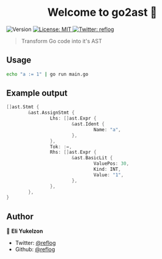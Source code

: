 <h1 align="center">Welcome to go2ast 👋</h1>
<p>
  <img alt="Version" src="https://img.shields.io/badge/version-1.0.0-blue.svg?cacheSeconds=2592000" />
  <a href="#" target="_blank">
    <img alt="License: MIT" src="https://img.shields.io/badge/License-MIT-yellow.svg" />
  </a>
  <a href="https://twitter.com/reflog" target="_blank">
    <img alt="Twitter: reflog" src="https://img.shields.io/twitter/follow/reflog.svg?style=social" />
  </a>
</p>

> Transform Go code into it's AST

## Usage

```sh
echo "a := 1" | go run main.go
```

## Example output
```go
[]ast.Stmt {
        &ast.AssignStmt {
                Lhs: []ast.Expr {
                        &ast.Ident {
                                Name: "a",
                        },
                },
                Tok: :=,
                Rhs: []ast.Expr {
                        &ast.BasicLit {
                                ValuePos: 30,
                                Kind: INT,
                                Value: "1",
                        },
                },
        },
}

```

## Author

👤 **Eli Yukelzon**

* Twitter: [@reflog](https://twitter.com/reflog)
* Github: [@reflog](https://github.com/reflog)
